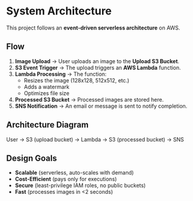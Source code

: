 # System Architecture

This project follows an **event-driven serverless architecture** on AWS.

## Flow
1. **Image Upload** → User uploads an image to the **Upload S3 Bucket**.
2. **S3 Event Trigger** → The upload triggers an **AWS Lambda** function.
3. **Lambda Processing** → The function:
   - Resizes the image (128x128, 512x512, etc.)
   - Adds a watermark
   - Optimizes file size
4. **Processed S3 Bucket** → Processed images are stored here.
5. **SNS Notification** → An email or message is sent to notify completion.

## Architecture Diagram
User → S3 (upload bucket) → Lambda → S3 (processed bucket) → SNS


## Design Goals
- **Scalable** (serverless, auto-scales with demand)
- **Cost-Efficient** (pays only for executions)
- **Secure** (least-privilege IAM roles, no public buckets)
- **Fast** (processes images in <2 seconds)
